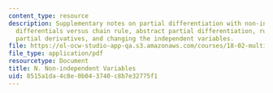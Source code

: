 ```yaml
---
content_type: resource
description: Supplementary notes on partial differentiation with non-independent variables,
  differentials versus chain rule, abstract partial differentiation, rules relating
  partial derivatives, and changing the independent variables.
file: https://ol-ocw-studio-app-qa.s3.amazonaws.com/courses/18-02-multivariable-calculus-fall-2007/8515a1da4c8e0b043740c8b7e32775f1_non_ind_variable.pdf
file_type: application/pdf
resourcetype: Document
title: N. Non-independent Variables
uid: 8515a1da-4c8e-0b04-3740-c8b7e32775f1
---
```

